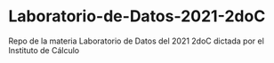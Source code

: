 # Laboratorio-de-Datos-2021-2doC
Repo de la materia Laboratorio de Datos del 2021 2doC dictada por el Instituto de Cálculo
